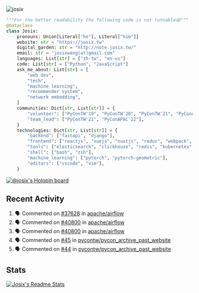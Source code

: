 ![josix](https://komarev.com/ghpvc/?username=josix)
```python
"""For the better readability the following code is not runnable😆"""
@dataclass
class Josix:
    pronouns: Union[Literal["he"], Literal["him"]]
    website: str = "https://josix.tw"
    digital_garden: str = "http://note.josix.tw/"
    email: str = "josixwang(at)gmail.com"
    languages: List[str] = ["zh-tw", "en-us"]
    code: List[str] = ["Python", "JavaScript"]
    ask_me_about: List[str] = [
        "web dev",
        "tech",
        "machine learning",
        "recommender system",
        "network embedding",
    ]
    communities: Dict[str, List[str]] = {
        "volunteer": ["PyConTW'19", "PyConTW'20", "PyConTW'21", "PyConAPAC'22"],
        "team_lead": ["PyConTW'21", "PyConAPAC'22"],
    }
    technologies: Dict[str, List[str]] = {
        "backend": ["fastapi", "django"],
        "frontend": ["reactjs", "vuejs", "nuxtjs", "redux", "webpack", "tailwindcss"],
        "tools": ["elasticsearch", "clickhouse", "redis", "kubernetes", "docker"],
        "shell": ["bash", "zsh"],
        "machine_learning": ["pytorch", "pytorch-geometric"],
        "editors": ["vscode", "vim"],
    }
```
[![@josix's Holopin board](https://holopin.io/api/user/board?user=josix)](https://holopin.io/@josix)

## Recent Activity
<!--START_SECTION:activity-->
1. 🗣 Commented on [#37628](https://github.com/apache/airflow/issues/37628#issuecomment-2272578614) in [apache/airflow](https://github.com/apache/airflow)
2. 🗣 Commented on [#40800](https://github.com/apache/airflow/issues/40800#issuecomment-2250463192) in [apache/airflow](https://github.com/apache/airflow)
3. 🗣 Commented on [#40800](https://github.com/apache/airflow/issues/40800#issuecomment-2231307956) in [apache/airflow](https://github.com/apache/airflow)
4. 🗣 Commented on [#45](https://github.com/pycontw/pycon_archive_past_website/issues/45#issuecomment-2173897332) in [pycontw/pycon_archive_past_website](https://github.com/pycontw/pycon_archive_past_website)
5. 🗣 Commented on [#44](https://github.com/pycontw/pycon_archive_past_website/pull/44#issuecomment-2172998783) in [pycontw/pycon_archive_past_website](https://github.com/pycontw/pycon_archive_past_website)
<!--END_SECTION:activity-->



## Stats
[![Josix's Readme Stats](https://github-readme-stats.vercel.app/api?username=josix&show_icons=true&theme=default&count_private=true&card_width=400)](https://github.com/anuraghazra/github-readme-stats)
